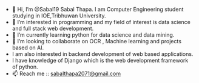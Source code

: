 - 👋 Hi, I’m @Sabal19 Sabal Thapa. I am Computer Engineering student studying in IOE,Tribhuwan University.
- 👀 I’m interested in programming and my field of interest is data science and full stack web development.
- 🌱 I’m currently learning python for data science and data mining.
- 💞️ I’m looking to collaborate on OCR , Machine learning and projects based on AI.
- I am also interested in backend development of web based applications.
- I have knowledge of Django which is the web development framework of python.
- 📫 Reach me :: sabalthapa2071@gmail.com

<!---
Sabal19/Sabal19 is a ✨ special ✨ repository because its `README.md` (this file) appears on your GitHub profile.
You can click the Preview link to take a look at your changes.
--->

